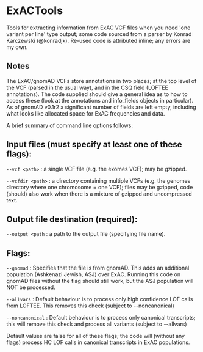 # ExACTools
Tools for extracting information from ExAC VCF files when you need 'one variant per line' type output; some code sourced from a parser by Konrad Karczewski (@konradjk). Re-used code is attributed inline; any errors are my own.

Notes
-----

The ExAC/gnomAD VCFs store annotations in two places; at the top level of the VCF (parsed in the usual way), and in the CSQ field (LOFTEE annotations). The code supplied should give a general idea as to how to access these (look at the annotations and info_fields objects in particular). As of gnomAD v0.1r2 a significant number of fields are left empty, including what looks like allocated space for ExAC frequencies and data.

A brief summary of command line options follows:

Input files (must specify at least one of these flags):
-------------------------------------------------------

```--vcf <path>``` : a single VCF file (e.g. the exomes VCF); may be gzipped.

```--vcfdir <path>``` : a directory containing multiple VCFs (e.g. the genomes directory where one chromosome = one VCF); files may be gzipped, code (should) also work when there is a mixture of gzipped and uncompressed text.

Output file destination (required):
-----------------------------------

```--output <path``` : a path to the output file (specifying file name).

Flags:
------

```--gnomad``` : Specifies that the file is from gnomAD. This adds an additional population (Ashkenazi Jewish, ASJ) over ExAC. Running this code on gnomAD files without the flag should still work, but the ASJ population will NOT be processed.

```--allvars``` : Default behaviour is to process only high confidence LOF calls from LOFTEE. This removes this check (subject to --noncanonical)

```--noncanonical``` : Default behaviour is to process only canonical transcripts; this will remove this check and process all variants (subject to --allvars)

Default values are false for all of these flags; the code will (without any flags) process HC LOF calls in canonical transcripts in ExAC populations.
